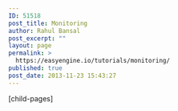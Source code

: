 ```yaml
---
ID: 51518
post_title: Monitoring
author: Rahul Bansal
post_excerpt: ""
layout: page
permalink: >
  https://easyengine.io/tutorials/monitoring/
published: true
post_date: 2013-11-23 15:43:27
---
```

[child-pages]